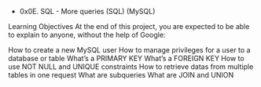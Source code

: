 * 0x0E. SQL - More queries
(SQL)
(MySQL)

Learning Objectives
At the end of this project, you are expected to be able to explain to anyone, without the help of Google:

How to create a new MySQL user
How to manage privileges for a user to a database or table
What’s a PRIMARY KEY
What’s a FOREIGN KEY
How to use NOT NULL and UNIQUE constraints
How to retrieve datas from multiple tables in one request
What are subqueries
What are JOIN and UNION
